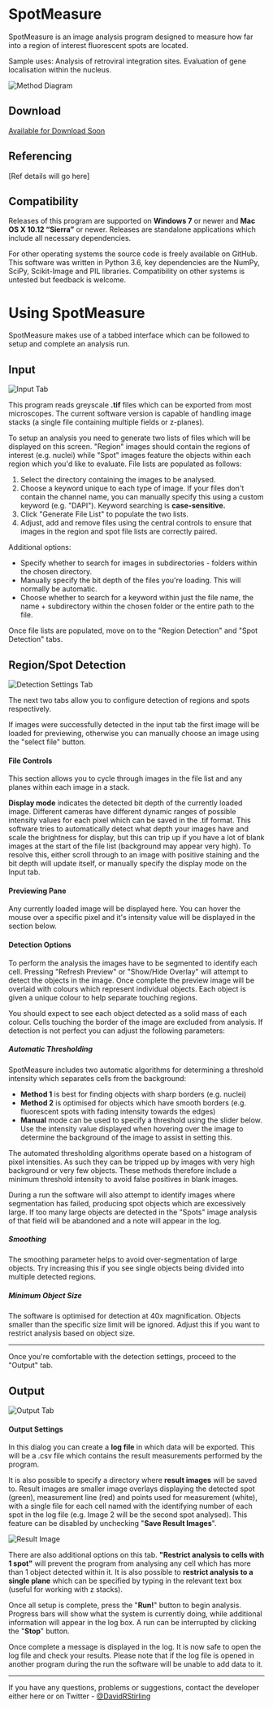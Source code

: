 # SpotMeasure

SpotMeasure is an image analysis program designed to measure how far into a region of interest fluorescent spots are located.

Sample uses: Analysis of retroviral integration sites. Evaluation of gene localisation within the nucleus.

![Method Diagram](https://i.imgur.com/mChFQDU.png "Method Diagram")


## Download

[Available for Download Soon](https://github.com/DavidStirling/SpotMeasure/releases/)

## Referencing

[Ref details will go here]

## Compatibility

Releases of this program are supported on **Windows 7** or newer and **Mac OS X 10.12 “Sierra”** or newer.
Releases are standalone applications which include all necessary dependencies.

For other operating systems the source code is freely available on GitHub. This software was written in Python 3.6, key dependencies are the NumPy, SciPy, Scikit-Image and PIL libraries. Compatibility on other systems is untested but feedback is welcome.

# Using SpotMeasure

SpotMeasure makes use of a tabbed interface which can be followed to setup and complete an analysis run.

## Input


![Input Tab](https://i.imgur.com/bvnrz9q.png "Input Tab")

This program reads greyscale **.tif** files which can be exported from most microscopes. The current software version is capable of handling image stacks (a single file containing multiple fields or z-planes).

To setup an analysis you need to generate two lists of files which will be displayed on this screen. "Region" images should contain the regions of interest (e.g. nuclei) while "Spot" images feature the objects within each region which you'd like to evaluate. File lists are populated as follows:

1) Select the directory containing the images to be analysed.
2) Choose a keyword unique to each type of image. If your files don't contain the channel name, you can manually specify this using a custom keyword (e.g. "DAPI"). Keyword searching is **case-sensitive.**
3) Click "Generate File List" to populate the two lists.
4) Adjust, add and remove files using the central controls to ensure that images in the region and spot file lists are correctly paired.

Additional options:

- Specify whether to search for images in subdirectories - folders within the chosen directory.
- Manually specify the bit depth of the files you're loading. This will normally be automatic.
- Choose whether to search for a keyword within just the file name, the name + subdirectory within the chosen folder or the entire path to the file.

Once file lists are populated, move on to the "Region Detection" and "Spot Detection" tabs.

## Region/Spot Detection

![Detection Settings Tab](https://i.imgur.com/0zH6LgP.png "Detection Settings Tab")

The next two tabs allow you to configure detection of regions and spots respectively.

If images were successfully detected in the input tab the first image will be loaded for previewing, otherwise you can manually choose an image using the "select file" button.

#### File Controls

This section allows you to cycle through images in the file list and any planes within each image in a stack.

**Display mode** indicates the detected bit depth of the currently loaded image. Different cameras have different dynamic ranges of possible intensity values for each pixel which can be saved in the .tif format.
This software tries to automatically detect what depth your images have and scale the brightness for display, but this can trip up if you have a lot of blank images at the start of the file list (background may appear very high). To resolve this, either scroll through to an image with positive staining and the bit depth will update itself, or manually specify the display mode on the Input tab.

#### Previewing Pane

Any currently loaded image will be displayed here. You can hover the mouse over a specific pixel and it's intensity value will be displayed in the section below.

#### Detection Options

To perform the analysis the images have to be segmented to identify each cell. Pressing "Refresh Preview" or "Show/Hide Overlay" will attempt to detect the objects in the image. Once complete the preview image will be overlaid with colours which represent individual objects. Each object is given a unique colour to help separate touching regions.

You should expect to see each object detected as a solid mass of each colour. Cells touching the border of the image are excluded from analysis. If detection is not perfect you can adjust the following parameters:

##### Automatic Thresholding

SpotMeasure includes two automatic algorithms for determining a threshold intensity which separates cells from the background:
- **Method 1** is best for finding objects with sharp borders (e.g. nuclei)
- **Method 2** is optimised for objects which have smooth borders (e.g. fluorescent spots with fading intensity towards the edges)
- **Manual** mode can be used to specify a threshold using the slider below. Use the intensity value displayed when hovering over the image to determine the background of the image to assist in setting this.

The automated thresholding algorithms operate based on a histogram of pixel intensities. As such they can be tripped up by images with very high background or very few objects. These methods therefore include a minimum threshold intensity to avoid false positives in blank images.

During a run the software will also attempt to identify images where segmentation has failed, producing spot objects which are excessively large. If too many large objects are detected in the "Spots" image analysis of that field will be abandoned and a note will appear in the log.

##### Smoothing

The smoothing parameter helps to avoid over-segmentation of large objects. Try increasing this if you see single objects being divided into multiple detected regions.

##### Minimum Object Size

The software is optimised for detection at 40x magnification. Objects smaller than the specific size limit will be ignored. Adjust this if you want to restrict analysis based on object size.


---


Once you're comfortable with the detection settings, proceed to the "Output" tab.

## Output

![Output Tab](https://i.imgur.com/Arwk3jx.png "Output Tab")

#### Output Settings

In this dialog you can create a **log file** in which data will be exported. This will be a .csv file which contains the result measurements performed by the program.

It is also possible to specify a directory where **result images** will be saved to. Result images are smaller image overlays displaying the detected spot (green), measurement line (red) and points used for measurement (white), with a single file for each cell named with the identifying number of each spot in the log file (e.g. Image 2 will be the second spot analysed). This feature can be disabled by unchecking "**Save Result Images**".

![Result Image](https://i.imgur.com/CeFCcyl.png "result Image")

There are also additional options on this tab. **"Restrict analysis to cells with 1 spot"** will prevent the program from analysing any cell which has more than 1 object detected within it. It is also possible to **restrict analysis to a single plane** which can be specified by typing in the relevant text box (useful for working with z stacks).

Once all setup is complete, press the "**Run!**" button to begin analysis. Progress bars will show what the system is currently doing, while additional information will appear in the log box. A run can be interrupted by clicking the "**Stop**" button.

Once complete a message is displayed in the log. It is now safe to open the log file and check your results. Please note that if the log file is opened in another program during the run the software will be unable to add data to it.

---

If you have any questions, problems or suggestions, contact the developer either here or on Twitter - [@DavidRStirling](https://www.twitter.com/DavidRStirling)